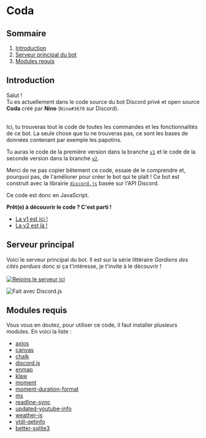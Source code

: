 # Coda

## Sommaire

<ol>
  <li>
    <a href="https://github.com/Nino-fr/coda-bot#introduction">Introduction</a>
  </li>
  <li>
    <a href="https://github.com/Nino-fr/coda-bot#serveur-principal">Serveur principal du bot</a>
  </li>
  <li>
    <a href="https://github.com/Nino-fr/coda-bot#modules-requis">Modules requis</a>
  </li>
</ol>

## Introduction

Salut ! <br />
Tu es actuellement dans le code source du bot Discord privé et open source **Coda** créé par **Nino** (`Nino#3670` sur Discord).<br /><br />

Ici, tu trouveras tout le code de toutes les commandes et les fonctionnalités de ce bot. La seule chose que tu ne trouveras pas, ce sont les bases de données contenant par exemple les papotins.

Tu auras le code de la première version dans la branche [`v1`](https://github.com/Nino-fr/coda-bot/tree/v1) et le code de la seconde version dans la branche [`v2`](https://github.com/Nino-fr/coda-bot/tree/v2).

Merci de ne pas copier bêtement ce code, essaie de le comprendre et, pourquoi pas, de l'améliorer pour créer le bot qui te plaît !
Ce bot est construit avec la librairie [`discord.js`](https://discord.js.org/#/) basée sur l'API Discord.

Ce code est donc en JavaScript.

**Prêt(e) à découvrir le code ? C'est parti !**

<ul>
  <li>
    <a href="https://github.com/Nino-fr/coda-bot/tree/v1">La v1 est ici !</a>
  </li>
  <li>
    <a href="https://github.com/Nino-fr/coda-bot/tree/v2">La v2 est là !</a>
  </li>
</ul>

## Serveur principal

Voici le serveur principal du bot. Il est sur la série littéraire _Gardiens des cités perdues_ donc si ça t'intéresse, je t'invite à le découvrir ! <br /> <br />
[![Rejoins le serveur ici](https://discord.com/api/guilds/574626014664327178/embed.png?style=banner2)](https://discord.gg/NC4svsf)

<p>
    <img src="https://img.shields.io/badge/Fait%20avec-Discord.js%2012.3.1-blue.svg?style=for-the-badge"
        alt="Fait avec Discord.js">
</p>

## Modules requis

Vous vous en doutez, pour utiliser ce code, il faut installer plusieurs modules. En voici la liste :

<ul>
  <li>
    <a href="https://www.npmjs.com/package/axios">axios</a>
  </li>
  <li>
    <a href="https://www.npmjs.com/package/canvas">canvas</a>
  </li>
  <li>
    <a href="https://www.npmjs.com/package/chalk">chalk</a>
  </li>
  <li>
    <a href="https://www.npmjs.com/package/discord.js">discord.js</a>
  </li>
  <li>
    <a href="https://www.npmjs.com/package/enmap">enmap</a>
  </li>
  <li>
    <a href="https://www.npmjs.com/package/klaw">klaw</a>
  </li>
  <li>
    <a href="https://www.npmjs.com/package/moment">moment</a>
  </li>
  <li>
    <a href="https://www.npmjs.com/package/moment-duration-format">moment-duration-format</a>
  </li>
  <li>
    <a href="https://www.npmjs.com/package/ms">ms</a>
  </li>
  <li>
    <a href="https://www.npmjs.com/package/readline-sync">readline-sync</a>
  </li>
  <li>
    <a href="https://www.npmjs.com/package/updated-youtube-info">updated-youtube-info</a>
  </li>
  <li>
    <a href="https://www.npmjs.com/package/weather-js">weather-js</a>
  </li>
  <li>
    <a href="https://www.npmjs.com/package/ytdl-getinfo">ytdl-getinfo</a>
  </li>
  <li>
    <a href="https://www.npmjs.com/package/better-sqlite3">better-sqlite3</a>
  </li>
</ul>
